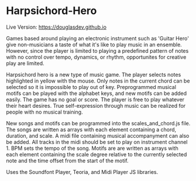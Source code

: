 # Harpsichord-Hero

Live Version: https://douglasdev.github.io

Games based around playing an electronic instrument such as 'Guitar Hero' give non-musicians a taste of what it's like to play music in an ensemble. However, since the player is limited to playing a predefined pattern of notes with no control over tempo, dynamics, or rhythm, opportunites for creative play are limited. 

Harpsichord hero is a new type of music game. The player selects notes highlighted in yellow with the mouse. Only notes in the current chord can be selected so it is impossible to play out of key. Preprogrammed musical motifs can be played with the alphabet keys, and new motifs can be added easily. The game has no goal or score. The player is free to play whatever their heart desires. True self-expression through music can be realized for people with no musical training.

New songs and motifs can be programmed into the scales_and_chord.js file. The songs are written as arrays with each element containing a chord, duration, and scale. A midi file containing musical accompanyment can also be added. All tracks in the midi should be set to play on instrument channel 1. BPM sets the tempo of the song. Motifs are are written as arrays with each element containing the scale degree relative to the currently selected note and the time offset from the start of the motif.

Uses the Soundfont Player, Teoria, and Midi Player JS libraries.

